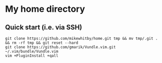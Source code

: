 # My home directory

## Quick start (i.e. via SSH)

    git clone https://github.com/mikewhitby/home.git tmp && mv tmp/.git . && rm -rf tmp && git reset --hard
    git clone https://github.com/gmarik/Vundle.vim.git ~/.vim/bundle/Vundle.vim
    vim +PluginInstall +qall
